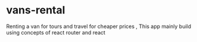 # vans-rental
Renting a van for tours and travel for cheaper prices , This app mainly build using concepts of react router and react 
